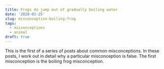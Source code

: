 ```yaml
---
title: Frogs do jump out of gradually boiling water
date: '2020-03-25'
slug: misconception-boiling-frog
tags:
  - misconceptions
  - animal
draft: true
---
```


This is the first of a series of posts about common misconceptions. In these posts, I work out in detail why a particular misconception is false. The first misconception is the boiling frog misconception.

